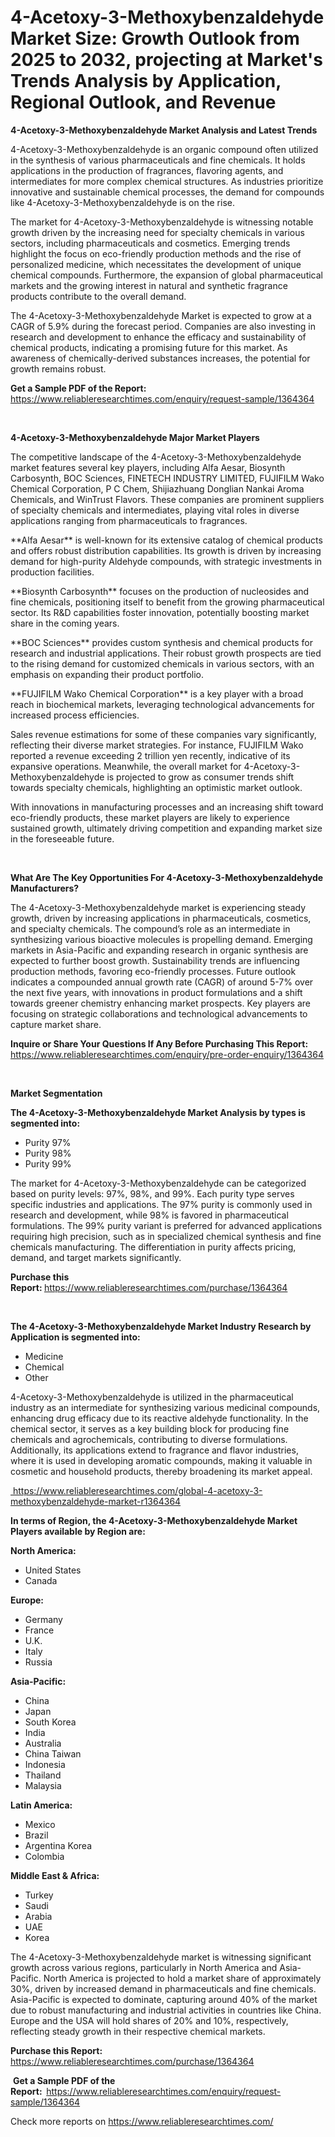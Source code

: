 <p><h1>4-Acetoxy-3-Methoxybenzaldehyde Market Size: Growth Outlook from 2025 to 2032, projecting at Market's Trends Analysis by Application, Regional Outlook, and Revenue</h1></p><p><strong>4-Acetoxy-3-Methoxybenzaldehyde Market Analysis and Latest Trends</strong></p>
<p><p>4-Acetoxy-3-Methoxybenzaldehyde is an organic compound often utilized in the synthesis of various pharmaceuticals and fine chemicals. It holds applications in the production of fragrances, flavoring agents, and intermediates for more complex chemical structures. As industries prioritize innovative and sustainable chemical processes, the demand for compounds like 4-Acetoxy-3-Methoxybenzaldehyde is on the rise.</p><p>The market for 4-Acetoxy-3-Methoxybenzaldehyde is witnessing notable growth driven by the increasing need for specialty chemicals in various sectors, including pharmaceuticals and cosmetics. Emerging trends highlight the focus on eco-friendly production methods and the rise of personalized medicine, which necessitates the development of unique chemical compounds. Furthermore, the expansion of global pharmaceutical markets and the growing interest in natural and synthetic fragrance products contribute to the overall demand.</p><p>The 4-Acetoxy-3-Methoxybenzaldehyde Market is expected to grow at a CAGR of 5.9% during the forecast period. Companies are also investing in research and development to enhance the efficacy and sustainability of chemical products, indicating a promising future for this market. As awareness of chemically-derived substances increases, the potential for growth remains robust.</p></p>
<p><strong>Get a Sample PDF of the Report:&nbsp;</strong> <a href="https://www.reliableresearchtimes.com/enquiry/request-sample/1364364?utm_campaign=2183&utm_medium=2&utm_source=Github&utm_content=ia&utm_term=03022025&utm_id=4-acetoxy-3-methoxybenzaldehyde">https://www.reliableresearchtimes.com/enquiry/request-sample/1364364</a></p>
<p>&nbsp;</p>
<p><strong>4-Acetoxy-3-Methoxybenzaldehyde Major Market Players</strong></p>
<p><p>The competitive landscape of the 4-Acetoxy-3-Methoxybenzaldehyde market features several key players, including Alfa Aesar, Biosynth Carbosynth, BOC Sciences, FINETECH INDUSTRY LIMITED, FUJIFILM Wako Chemical Corporation, P C Chem, Shijiazhuang Donglian Nankai Aroma Chemicals, and WinTrust Flavors. These companies are prominent suppliers of specialty chemicals and intermediates, playing vital roles in diverse applications ranging from pharmaceuticals to fragrances.</p><p>**Alfa Aesar** is well-known for its extensive catalog of chemical products and offers robust distribution capabilities. Its growth is driven by increasing demand for high-purity Aldehyde compounds, with strategic investments in production facilities.</p><p>**Biosynth Carbosynth** focuses on the production of nucleosides and fine chemicals, positioning itself to benefit from the growing pharmaceutical sector. Its R&D capabilities foster innovation, potentially boosting market share in the coming years.</p><p>**BOC Sciences** provides custom synthesis and chemical products for research and industrial applications. Their robust growth prospects are tied to the rising demand for customized chemicals in various sectors, with an emphasis on expanding their product portfolio.</p><p>**FUJIFILM Wako Chemical Corporation** is a key player with a broad reach in biochemical markets, leveraging technological advancements for increased process efficiencies.</p><p>Sales revenue estimations for some of these companies vary significantly, reflecting their diverse market strategies. For instance, FUJIFILM Wako reported a revenue exceeding 2 trillion yen recently, indicative of its expansive operations. Meanwhile, the overall market for 4-Acetoxy-3-Methoxybenzaldehyde is projected to grow as consumer trends shift towards specialty chemicals, highlighting an optimistic market outlook.</p><p>With innovations in manufacturing processes and an increasing shift toward eco-friendly products, these market players are likely to experience sustained growth, ultimately driving competition and expanding market size in the foreseeable future.</p></p>
<p>&nbsp;</p>
<p><strong>What Are The Key Opportunities For 4-Acetoxy-3-Methoxybenzaldehyde Manufacturers?</strong></p>
<p><p>The 4-Acetoxy-3-Methoxybenzaldehyde market is experiencing steady growth, driven by increasing applications in pharmaceuticals, cosmetics, and specialty chemicals. The compound’s role as an intermediate in synthesizing various bioactive molecules is propelling demand. Emerging markets in Asia-Pacific and expanding research in organic synthesis are expected to further boost growth. Sustainability trends are influencing production methods, favoring eco-friendly processes. Future outlook indicates a compounded annual growth rate (CAGR) of around 5-7% over the next five years, with innovations in product formulations and a shift towards greener chemistry enhancing market prospects. Key players are focusing on strategic collaborations and technological advancements to capture market share.</p></p>
<p><strong>Inquire or Share Your Questions If Any Before Purchasing This Report:</strong> <a href="https://www.reliableresearchtimes.com/enquiry/pre-order-enquiry/1364364?utm_campaign=2183&utm_medium=2&utm_source=Github&utm_content=ia&utm_term=03022025&utm_id=4-acetoxy-3-methoxybenzaldehyde">https://www.reliableresearchtimes.com/enquiry/pre-order-enquiry/1364364</a></p>
<p>&nbsp;</p>
<p><strong>Market Segmentation</strong></p>
<p><strong>The 4-Acetoxy-3-Methoxybenzaldehyde Market Analysis by types is segmented into:</strong></p>
<p><ul><li>Purity 97%</li><li>Purity 98%</li><li>Purity 99%</li></ul></p>
<p><p>The market for 4-Acetoxy-3-Methoxybenzaldehyde can be categorized based on purity levels: 97%, 98%, and 99%. Each purity type serves specific industries and applications. The 97% purity is commonly used in research and development, while 98% is favored in pharmaceutical formulations. The 99% purity variant is preferred for advanced applications requiring high precision, such as in specialized chemical synthesis and fine chemicals manufacturing. The differentiation in purity affects pricing, demand, and target markets significantly.</p></p>
<p><strong>Purchase this Report:&nbsp;</strong><a href="https://www.reliableresearchtimes.com/purchase/1364364?utm_campaign=2183&utm_medium=2&utm_source=Github&utm_content=ia&utm_term=03022025&utm_id=4-acetoxy-3-methoxybenzaldehyde">https://www.reliableresearchtimes.com/purchase/1364364</a></p>
<p>&nbsp;</p>
<p><strong>The 4-Acetoxy-3-Methoxybenzaldehyde Market Industry Research by Application is segmented into:</strong></p>
<p><ul><li>Medicine</li><li>Chemical</li><li>Other</li></ul></p>
<p><p>4-Acetoxy-3-Methoxybenzaldehyde is utilized in the pharmaceutical industry as an intermediate for synthesizing various medicinal compounds, enhancing drug efficacy due to its reactive aldehyde functionality. In the chemical sector, it serves as a key building block for producing fine chemicals and agrochemicals, contributing to diverse formulations. Additionally, its applications extend to fragrance and flavor industries, where it is used in developing aromatic compounds, making it valuable in cosmetic and household products, thereby broadening its market appeal.</p></p>
<p><a href="https://www.reliableresearchtimes.com/global-4-acetoxy-3-methoxybenzaldehyde-market-r1364364?utm_campaign=2183&utm_medium=2&utm_source=Github&utm_content=ia&utm_term=03022025&utm_id=4-acetoxy-3-methoxybenzaldehyde">&nbsp;https://www.reliableresearchtimes.com/global-4-acetoxy-3-methoxybenzaldehyde-market-r1364364</a></p>
<p><strong>In terms of Region, the 4-Acetoxy-3-Methoxybenzaldehyde Market Players available by Region are:</strong></p>
<p>
    <p> <strong> North America: </strong>
        <ul>
            <li>United States</li>
            <li>Canada</li>
        </ul>
        </p> 
    <p> <strong> Europe: </strong>
        <ul>
            <li>Germany</li>
            <li>France</li>
            <li>U.K.</li>
            <li>Italy</li>
            <li>Russia</li>
        </ul>
        </p> 
    <p> <strong> Asia-Pacific: </strong>
        <ul>
            <li>China</li>
            <li>Japan</li>
            <li>South Korea</li>
            <li>India</li>
            <li>Australia</li>
            <li>China Taiwan</li>
            <li>Indonesia</li>
            <li>Thailand</li>
            <li>Malaysia</li>
        </ul>
        </p> 
    <p> <strong> Latin America: </strong>
        <ul>
            <li>Mexico</li>
            <li>Brazil</li>
            <li>Argentina Korea</li>
            <li>Colombia</li>
        </ul>
        </p> 
    <p> <strong> Middle East & Africa: </strong>
        <ul>
            <li>Turkey</li>
            <li>Saudi</li>
            <li>Arabia</li>
            <li>UAE</li>
            <li>Korea</li>
        </ul>
    </p>
    </p>
<p><p>The 4-Acetoxy-3-Methoxybenzaldehyde market is witnessing significant growth across various regions, particularly in North America and Asia-Pacific. North America is projected to hold a market share of approximately 30%, driven by increased demand in pharmaceuticals and fine chemicals. Asia-Pacific is expected to dominate, capturing around 40% of the market due to robust manufacturing and industrial activities in countries like China. Europe and the USA will hold shares of 20% and 10%, respectively, reflecting steady growth in their respective chemical markets.</p></p>
<p><strong>Purchase this Report: </strong><a href="https://www.reliableresearchtimes.com/purchase/1364364?utm_campaign=2183&utm_medium=2&utm_source=Github&utm_content=ia&utm_term=03022025&utm_id=4-acetoxy-3-methoxybenzaldehyde">https://www.reliableresearchtimes.com/purchase/1364364</a></p>
<p>&nbsp;<strong>Get a Sample PDF of the Report:&nbsp;&nbsp;</strong><a href="https://www.reliableresearchtimes.com/enquiry/request-sample/1364364?utm_campaign=2183&utm_medium=2&utm_source=Github&utm_content=ia&utm_term=03022025&utm_id=4-acetoxy-3-methoxybenzaldehyde">https://www.reliableresearchtimes.com/enquiry/request-sample/1364364</a></p>
<p><strong></strong></p>
<p>Check more reports on <a href="https://www.reliableresearchtimes.com/?utm_campaign=2183&utm_medium=2&utm_source=Github&utm_content=ia&utm_term=03022025&utm_id=4-acetoxy-3-methoxybenzaldehyde">https://www.reliableresearchtimes.com/</a></p>